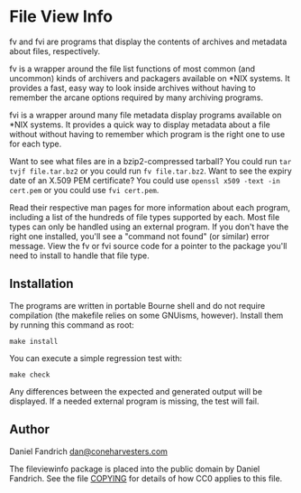 # File View Info

fv and fvi are programs that display the contents of archives and metadata
about files, respectively.

fv is a wrapper around the file list functions of most common (and uncommon)
kinds of archivers and packagers available on *NIX systems. It provides a fast,
easy way to look inside archives without having to remember the arcane options
required by many archiving programs.

fvi is a wrapper around many file metadata display programs available on *NIX
systems. It provides a quick way to display metadata about a file without
without having to remember which program is the right one to use for each type.

Want to see what files are in a bzip2-compressed tarball? You could run `tar
tvjf file.tar.bz2` or you could run `fv file.tar.bz2`. Want to see the expiry
date of an X.509 PEM certificate?  You could use `openssl x509 -text -in
cert.pem` or you could use `fvi cert.pem`.

Read their respective man pages for more information about each program,
including a list of the hundreds of file types supported by each. Most file
types can only be handled using an external program. If you don't have the
right one installed, you'll see a "command not found" (or similar) error
message.  View the fv or fvi source code for a pointer to the package you'll
need to install to handle that file type.

## Installation

The programs are written in portable Bourne shell and do not require
compilation (the makefile relies on some GNUisms, however).  Install them by
running this command as root:

    make install

You can execute a simple regression test with:

    make check

Any differences between the expected and generated output will be displayed.
If a needed external program is missing, the test will fail.

## Author

Daniel Fandrich <dan@coneharvesters.com>

The fileviewinfo package is placed into the public domain by Daniel Fandrich.
See the file [COPYING](COPYING) for details of how CC0 applies to this file.
